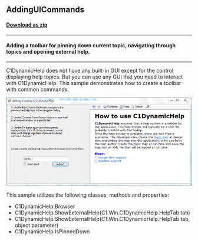 ## AddingUICommands
#### [Download as zip](https://minhaskamal.github.io/DownGit/#/home?url=https://github.com/GrapeCity/ComponentOne-WinForms-Samples/tree/master/NetFramework\DynamicHelp\CS\AddingUICommands)
____
#### Adding a toolbar for pinning down current topic, navigating through topics and opening external help.
____
C1DynamicHelp does not have any built-in GUI except for the control displaying help topics. But you can use any GUI that you need to interact with C1DynamicHelp.
This sample demonstrates how to create a toolbar with common commands.

![screenshot](screenshot.PNG)

This sample utilizes the following classes, methods and properties:

* C1DynamicHelp.Browser
* C1DynamicHelp.ShowExternalHelp(C1.Win.C1DynamicHelp.HelpTab tab)
* C1DynamicHelp.ShowExternalHelp(C1.Win.C1DynamicHelp.HelpTab tab, object parameter)
* C1DynamicHelp.IsPinnedDown
